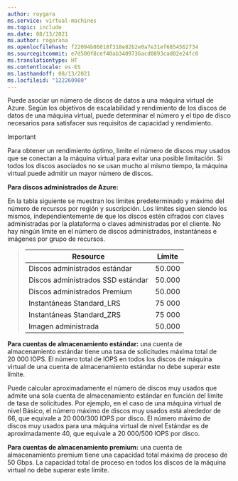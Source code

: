 ```yaml
---
author: roygara
ms.service: virtual-machines
ms.topic: include
ms.date: 08/13/2021
ms.author: rogarana
ms.openlocfilehash: f22094b86018f318e82b2e0a7e31ef6854562734
ms.sourcegitcommit: e7d500f8cef40ab3409736acd0893cad02e24fc0
ms.translationtype: HT
ms.contentlocale: es-ES
ms.lasthandoff: 08/13/2021
ms.locfileid: "122260980"
---
```

Puede asociar un número de discos de datos a una máquina virtual de Azure. Según los objetivos de escalabilidad y rendimiento de los discos de datos de una máquina virtual, puede determinar el número y el tipo de disco necesarios para satisfacer sus requisitos de capacidad y rendimiento.

> [!IMPORTANT]
> Para obtener un rendimiento óptimo, limite el número de discos muy usados que se conectan a la máquina virtual para evitar una posible limitación. Si todos los discos asociados no se usan mucho al mismo tiempo, la máquina virtual puede admitir un mayor número de discos.

**Para discos administrados de Azure:**

En la tabla siguiente se muestran los límites predeterminado y máximo del número de recursos por región y suscripción. Los límites siguen siendo los mismos, independientemente de que los discos estén cifrados con claves administradas por la plataforma o claves administradas por el cliente. No hay ningún límite en el número de discos administrados, instantáneas e imágenes por grupo de recursos.  

> | Resource | Límite |
> | --- | --- |
> | Discos administrados estándar | 50.000 |
> | Discos administrados SSD estándar | 50.000 |
> | Discos administrados Premium | 50.000 |
> | Instantáneas Standard_LRS | 75 000 |
> | Instantáneas Standard_ZRS | 75 000 |
> | Imagen administrada | 50.000 |

**Para cuentas de almacenamiento estándar:** una cuenta de almacenamiento estándar tiene una tasa de solicitudes máxima total de 20 000 IOPS. El número total de IOPS en todos los discos de máquina virtual de una cuenta de almacenamiento estándar no debe superar este límite.
  
Puede calcular aproximadamente el número de discos muy usados que admite una sola cuenta de almacenamiento estándar en función del límite de tasa de solicitudes. Por ejemplo, en el caso de una máquina virtual de nivel Básico, el número máximo de discos muy usados está alrededor de 66, que equivale a 20 000/300 IOPS por disco. El número máximo de discos muy usados para una máquina virtual de nivel Estándar es de aproximadamente 40, que equivale a 20 000/500 IOPS por disco. 

**Para cuentas de almacenamiento premium:** una cuenta de almacenamiento premium tiene una capacidad total máxima de proceso de 50 Gbps. La capacidad total de proceso en todos los discos de la máquina virtual no debe superar este límite.

